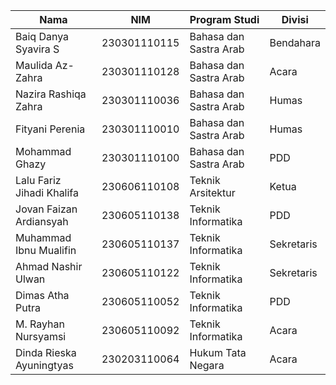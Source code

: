 | Nama | NIM | Program Studi | Divisi |
|---|---|---|---|
| Baiq Danya Syavira S | 230301110115 | Bahasa dan Sastra Arab | Bendahara |
| Maulida Az-Zahra | 230301110128 | Bahasa dan Sastra Arab | Acara |
| Nazira Rashiqa Zahra | 230301110036 | Bahasa dan Sastra Arab | Humas |
| Fityani Perenia | 230301110010 | Bahasa dan Sastra Arab | Humas |
| Mohammad Ghazy | 230301110100 | Bahasa dan Sastra Arab | PDD |
| Lalu Fariz Jihadi Khalifa | 230606110108 | Teknik Arsitektur | Ketua |
| Jovan Faizan Ardiansyah | 230605110138 | Teknik Informatika | PDD |
| Muhammad Ibnu Mualifin | 230605110137 | Teknik Informatika | Sekretaris |
| Ahmad Nashir Ulwan | 230605110122 | Teknik Informatika | Sekretaris |
| Dimas Atha Putra | 230605110052 | Teknik Informatika | PDD |
| M. Rayhan Nursyamsi | 230605110092 | Teknik Informatika | Acara |
| Dinda Rieska Ayuningtyas | 230203110064 | Hukum Tata Negara | Acara |
